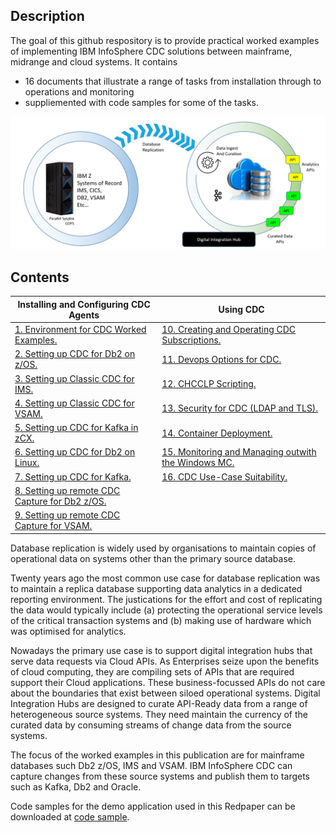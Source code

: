 ## Description

The goal of this github respository is to provide practical worked examples of implementing IBM InfoSphere CDC solutions between mainframe, midrange and cloud systems. 
It contains  

* 16 documents that illustrate a range of tasks from installation through to operations and monitoring
* suppliemented with code samples for some of the  tasks.

![ZDIM](images/cdc/zdim.png)

## Contents

| Installing and Configuring CDC Agents | Using CDC |
| --- | --- |
| [1. Environment for CDC Worked Examples.](C001_environment.md) | [10. Creating and Operating CDC Subscriptions.](C010_administration.md) |
| [2. Setting up CDC for Db2 on z/OS.](C002_cdcdb2zos.md) | [11. Devops Options for CDC.](C011_devops.md) | 
| [3. Setting up Classic CDC for IMS.](C003_cdcims.md) | [12. CHCCLP Scripting.](C012_chcclp.md) |
| [4. Setting up Classic CDC for VSAM.](C004_cdcvsam.md) | [13. Security for CDC (LDAP and TLS).](C013_security.md) |
| [5. Setting up CDC for Kafka in zCX.](C005_zcx.md) | [14. Container Deployment.](C014_containers.md) |
| [6. Setting up CDC for Db2 on Linux.](C006_db2linux.md) | [15. Monitoring and Managing outwith the Windows MC.](C015_dashboard.md) |
| [7. Setting up CDC for Kafka.](C007_kafka.md) | [16. CDC Use-Case Suitability.](C016_use_cases.md)  |
| [8. Setting up remote CDC Capture for Db2 z/OS.](C008_rdb2zos.md) |     |
| [9. Setting up remote CDC Capture for VSAM.](C009_rvsam.md) |     |    


Database replication is widely used by organisations to maintain copies of operational data on systems other than the primary source database. 

Twenty years ago the most common use case for database replication was to maintain a replica database supporting data analytics in a dedicated reporting environment. 
The justications for the effort and cost of replicating the data would typically include (a) protecting the operational service levels of the critical transaction systems and 
(b) making use of hardware which was optimised for analytics.

Nowadays the primary use case is to support digital integration hubs that serve data requests via Cloud APIs. As Enterprises seize upon the benefits of cloud computing, they 
are compiling sets of APIs that are required support their Cloud applications. These business-focussed APIs do not care about the boundaries that exist between siloed 
operational systems. Digital Integration Hubs are designed to curate API-Ready data from a range of heterogeneous source systems. They need maintain the 
currency of the curated data by consuming streams of change data from the source systems.

The focus of the worked examples in this publication are for mainframe databases such Db2 z/OS, IMS and VSAM. IBM InfoSphere CDC can capture changes from these source systems 
and publish them to targets such as Kafka, Db2 and Oracle.

Code samples for the demo application used in this Redpaper can be downloaded at [code sample](https://github.com/zeditor01/cdc_examples/tree/main/code%20sample).

